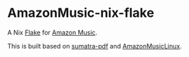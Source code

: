 # AmazonMusic-nix-flake

A Nix [Flake](https://nixos.wiki/wiki/Flakes) for [Amazon Music](https://music.amazon.com/). 

This is built based on [sumatra-pdf](https://github.com/emmanuelrosa/sumatrapdf-nix) and
[AmazonMusicLinux](https://github.com/sonic2kk/AmazonMusicLinux/tree/master).
